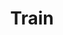---
pid: MX73
title: Train
location_transcription: all over the city
zipcode: 
outside_phl: 
neighborhood: 
age: 
age_range: 
instagram: 
image_file_name: MX_73.jpg
proposal_transcription: 
topic: Unknown
topic_summary: '0'
type: Other No Form
keywords_other: 
credit: 
image_labels: Smiling figures, sun, train, test
twitter: 
facebook: 
permalink: "/monuments/mx73/"
layout: item-page
---